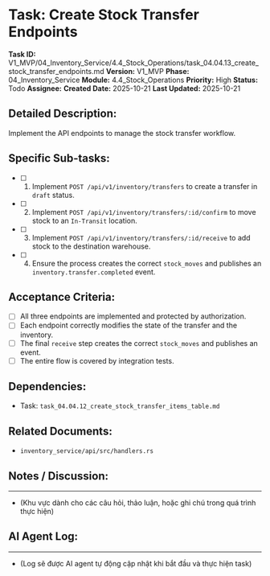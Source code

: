 # Task: Create Stock Transfer Endpoints

**Task ID:** V1_MVP/04_Inventory_Service/4.4_Stock_Operations/task_04.04.13_create_stock_transfer_endpoints.md
**Version:** V1_MVP
**Phase:** 04_Inventory_Service
**Module:** 4.4_Stock_Operations
**Priority:** High
**Status:** Todo
**Assignee:** 
**Created Date:** 2025-10-21
**Last Updated:** 2025-10-21

## Detailed Description:
Implement the API endpoints to manage the stock transfer workflow.

## Specific Sub-tasks:
- [ ] 1. Implement `POST /api/v1/inventory/transfers` to create a transfer in `draft` status.
- [ ] 2. Implement `POST /api/v1/inventory/transfers/:id/confirm` to move stock to an `In-Transit` location.
- [ ] 3. Implement `POST /api/v1/inventory/transfers/:id/receive` to add stock to the destination warehouse.
- [ ] 4. Ensure the process creates the correct `stock_moves` and publishes an `inventory.transfer.completed` event.

## Acceptance Criteria:
- [ ] All three endpoints are implemented and protected by authorization.
- [ ] Each endpoint correctly modifies the state of the transfer and the inventory.
- [ ] The final `receive` step creates the correct `stock_moves` and publishes an event.
- [ ] The entire flow is covered by integration tests.

## Dependencies:
*   Task: `task_04.04.12_create_stock_transfer_items_table.md`

## Related Documents:
*   `inventory_service/api/src/handlers.rs`

## Notes / Discussion:
---
*   (Khu vực dành cho các câu hỏi, thảo luận, hoặc ghi chú trong quá trình thực hiện)

## AI Agent Log:
---
*   (Log sẽ được AI agent tự động cập nhật khi bắt đầu và thực hiện task)
